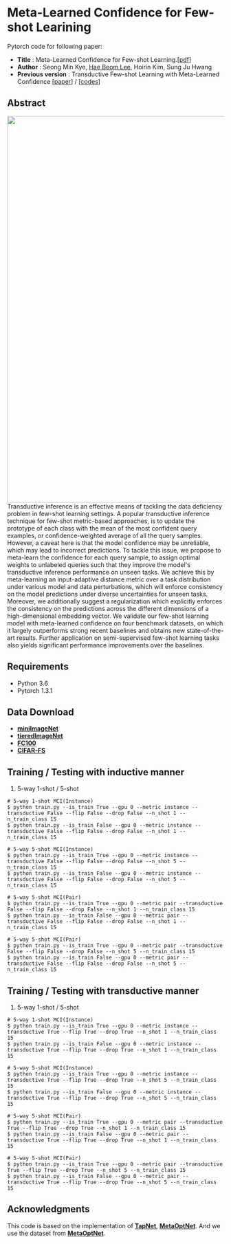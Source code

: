 # Meta-Learned Confidence for Few-shot Learining
Pytorch code for following paper:
* **Title** : Meta-Learned Confidence for Few-shot Learning.[[pdf](https://arxiv.org/abs/2002.12017)]
* **Author** : Seong Min Kye, [Hae Beom Lee](https://github.com/haebeom-lee), Hoirin Kim, Sung Ju Hwang
* **Previous version** : Transductive Few-shot Learning with Meta-Learned Confidence [[paper](https://arxiv.org/abs/2002.12017v1)] / [[codes](https://github.com/seongmin-kye/MCT_DFMN)]
## Abstract
<img align="middle" width="900" src="https://github.com/seongmin-kye/MCT/blob/master/concept_figure.png">
Transductive inference is an effective means of tackling the data deficiency problem in few-shot learning settings. A popular transductive inference technique for few-shot metric-based approaches, is to update the prototype of each class with the mean of the most confident query examples, or confidence-weighted average of all the query samples. However, a caveat here is that the model confidence may be unreliable, which may lead to incorrect predictions. To tackle this issue, we propose to meta-learn the confidence for each query sample, to assign optimal weights to unlabeled queries such that they improve the model's transductive inference performance on unseen tasks. We achieve this by meta-learning an input-adaptive distance metric over a task distribution under various model and data perturbations, which will enforce consistency on the model predictions under diverse uncertainties for unseen tasks. Moreover, we additionally suggest a regularization which explicitly enforces the consistency on the predictions across the different dimensions of a high-dimensional embedding vector. We validate our few-shot learning model with meta-learned confidence on four benchmark datasets, on which it largely outperforms strong recent baselines and obtains new state-of-the-art results. Further application on semi-supervised few-shot learning tasks also yields significant performance improvements over the baselines.

## Requirements
* Python 3.6
* Pytorch 1.3.1

## Data Download
* [**miniImageNet**](https://drive.google.com/file/d/1fJAK5WZTjerW7EWHHQAR9pRJVNg1T1Y7/view?usp=sharing) 
* [**tieredImageNet**](https://drive.google.com/open?id=1nVGCTd9ttULRXFezh4xILQ9lUkg0WZCG)
* [**FC100**](https://drive.google.com/file/d/1_ZsLyqI487NRDQhwvI7rg86FK3YAZvz1/view?usp=sharing)
* [**CIFAR-FS**](https://drive.google.com/file/d/1GjGMI0q3bgcpcB_CjI40fX54WgLPuTpS/view?usp=sharing)

## Training / Testing with inductive manner
1. 5-way 1-shot / 5-shot
```
# 5-way 1-shot MCI(Instance)
$ python train.py --is_train True --gpu 0 --metric instance --transductive False --flip False --drop False --n_shot 1 --n_train_class 15
$ python train.py --is_train False --gpu 0 --metric instance --transductive False --flip False --drop False --n_shot 1 --n_train_class 15

# 5-way 5-shot MCI(Instance)
$ python train.py --is_train True --gpu 0 --metric instance --transductive False --flip False --drop False --n_shot 5 --n_train_class 15
$ python train.py --is_train False --gpu 0 --metric instance --transductive False --flip False --drop False --n_shot 5 --n_train_class 15

# 5-way 5-shot MCI(Pair)
$ python train.py --is_train True --gpu 0 --metric pair --transductive False --flip False --drop False --n_shot 1 --n_train_class 15
$ python train.py --is_train False --gpu 0 --metric pair --transductive False --flip False --drop False --n_shot 1 --n_train_class 15

# 5-way 5-shot MCI(Pair)
$ python train.py --is_train True --gpu 0 --metric pair --transductive False --flip False --drop False --n_shot 5 --n_train_class 15
$ python train.py --is_train False --gpu 0 --metric pair --transductive False --flip False --drop False --n_shot 5 --n_train_class 15
```
## Training / Testing with transductive manner
1. 5-way 1-shot / 5-shot
```
# 5-way 1-shot MCI(Instance)
$ python train.py --is_train True --gpu 0 --metric instance --transductive True --flip True --drop True --n_shot 1 --n_train_class 15
$ python train.py --is_train False --gpu 0 --metric instance --transductive True --flip True --drop True --n_shot 1 --n_train_class 15

# 5-way 5-shot MCI(Instance)
$ python train.py --is_train True --gpu 0 --metric instance --transductive True --flip True --drop True --n_shot 5 --n_train_class 15
$ python train.py --is_train False --gpu 0 --metric instance --transductive True --flip True --drop True --n_shot 5 --n_train_class 15

# 5-way 5-shot MCI(Pair)
$ python train.py --is_train True --gpu 0 --metric pair --transductive True --flip True --drop True --n_shot 1 --n_train_class 15
$ python train.py --is_train False --gpu 0 --metric pair --transductive True --flip True --drop True --n_shot 1 --n_train_class 15

# 5-way 5-shot MCI(Pair)
$ python train.py --is_train True --gpu 0 --metric pair --transductive True --flip True --drop True --n_shot 5 --n_train_class 15
$ python train.py --is_train False --gpu 0 --metric pair --transductive True --flip True --drop True --n_shot 5 --n_train_class 15
```

## Acknowledgments

This code is based on the implementation of [**TapNet**](https://github.com/istarjun/TapNet), [**MetaOptNet**](https://github.com/kjunelee/MetaOptNet). And we use the dataset from [**MetaOptNet**](https://github.com/kjunelee/MetaOptNet).



